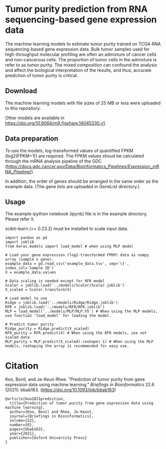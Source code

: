 # Tumor purity prediction from RNA sequencing-based gene expression data
The machine learning models to estimate tumor purity trained on TCGA RNA sequencing-based gene expression data. Bulk tumor samples used for high-throughput molecular profiling are often an admixture of cancer cells and non-cancerous cells. The proportion of tumor cells in the admixture is refer to as tumor purity. The mixed composition can confound the analysis and affect the biological interpretation of the results, and thus, accurate prediction of tumor purity is critical.

## Download
The machine learning models with file sizes of 25 MB or less were uploaded to this repository.

Other models are available in https://doi.org/10.6084/m9.figshare.14045330.v1.

## Data preparation
To use the models, log-transformed values of quantified FPKM (log2(FPKM+1)) are required. The FPKM values shoud be calculated through the mRNA analysis pipeline of the GDC (https://docs.gdc.cancer.gov/Data/Bioinformatics_Pipelines/Expression_mRNA_Pipeline/).

In addition, the order of genes should be arranged in the same order as the example data. (The gene lists are uploaded in GeneList directory.)

## Usage
The example ipython notebook (ipynb) file is in the example directory. Please refer it.

scikit-learn (<= 0.23.2) must be installed to scale input data.
```
import pandas as pd
import joblib
from keras.models import load_model # when using MLP model

# Load your gene expression (log2-transformed FPKM) data as numpy array (sample x gene).
example_data = pd.read_csv('example_data.tsv', sep='\t', index_col='Sample ID')
X = example_data.values

# Data scaling is needed except for RFR model
Scaler = joblib.load('../models/Scaler/Scaler.joblib')
X_scaled = Scaler.transform(X)

# Load model to use
Ridge = joblib.load('../models/Ridge/Ridge.joblib')
RFR = joblib.load('../models/RFR/RFR.joblib')
MLP = load_model('../models/MLP/MLP.h5') # When using the MLP models, use function 'load_model' for loading the model.

# Predict tumor purity
Ridge_purity = Ridge.predict(X_scaled)
RFR_purity = RFR.predict(X) # When using the RFR models, use not scaled data.
MLP_purity = MLP.predict(X_scaled).reshape(-1) # When using the MLP models, reshaping the array is recommended for easy use.
```

# Citation
Koo, Bonil, and Je-Keun Rhee. "Prediction of tumor purity from gene expression data using machine learning." *Briefings in Bioinformatics* 22.6 (2021): bbab163.
(https://doi.org/10.1093/bib/bbab163)
```
@article{koo2021prediction,
  title={Prediction of tumor purity from gene expression data using machine learning},
  author={Koo, Bonil and Rhee, Je-Keun},
  journal={Briefings in Bioinformatics},
  volume={22},
  number={6},
  pages={bbab163},
  year={2021},
  publisher={Oxford University Press}
}
```
